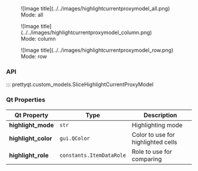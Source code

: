 <figure markdown>
  ![Image title](../../images/highlightcurrentproxymodel_all.png)
  <figcaption>Mode: all</figcaption>
</figure>

<figure markdown>
  ![Image title](../../images/highlightcurrentproxymodel_column.png)
  <figcaption>Mode: column</figcaption>
</figure>

<figure markdown>
  ![Image title](../../images/highlightcurrentproxymodel_row.png)
  <figcaption>Mode: row</figcaption>
</figure>

### API

::: prettyqt.custom_models.SliceHighlightCurrentProxyModel

### Qt Properties

| Qt Property         | Type                     | Description                        |
| --------------------|--------------------------| -----------------------------------|
| **highlight_mode**  | `str`                    | Highlighting mode                  |
| **highlight_color** | `gui.QColor`             | Color to use for highlighted cells |
| **highlight_role**  | `constants.ItemDataRole` | Role to use for comparing          |
